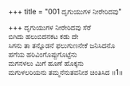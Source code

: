 +++
title = "001 ದೃಗುಯುಗಳ ನೀರೇರಿದವು"

+++
ದೃಗುಯುಗಳ ನೀರೇರಿದವು ಸೆರೆ  
ಬಿಗಿದು ಹಲುಬಿದನಕಟ ಕಡು ದೇ  
ಸಿಗನು ತಾ ತನ್ನೊಡನೆ ಫಲುಗುಣನೇಕೆ ಜನಿಸಿದನೊ  
ಹಗೆಯ ಹರಿವಿಂಗೊಪ್ಪುಗೊಟ್ಟೆನು  
ಮಗನಳಲು ಮಿಗೆ ಹೂಣೆ ಹೊಕ್ಕನು  
ಮಗುಳಲರಿಯನು ತಮ್ಮನೆನುತವನೀಶ ಚಿಂತಿಸಿದ    ॥1॥